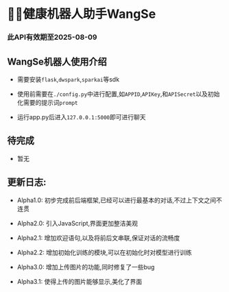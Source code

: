 # 👨‍⚕️健康机器人助手WangSe
### 此API有效期至2025-08-09 
## WangSe机器人使用介绍
- 需要安装`flask`,`dwspark`,`sparkai`等sdk
- 使用前需要在`./config.py`中进行配置,如`APPID`,`APIKey`,和`APISecret`以及初始化需要的提示词`prompt`

- 运行app.py后进入`127.0.0.1:5000`即可进行聊天

## 待完成
- 暂无

## 更新日志:
- Alpha1.0:
    初步完成前后端框架,已经可以进行最基本的对话,不过上下文之间不连贯

- Alpha2.0:
    引入JavaScript,界面更加整洁美观

- Alpha2.1:
    增加欢迎语句,以及将前后文串联,保证对话的流畅度

- Alpha2.2:
    增加初始化训练的模块,可以在初始化时对模型进行训练

- Alpha3.0:
    增加上传图片的功能,同时修复了一些bug

- Alpha3.1:
    使得上传的图片能够显示,美化了界面